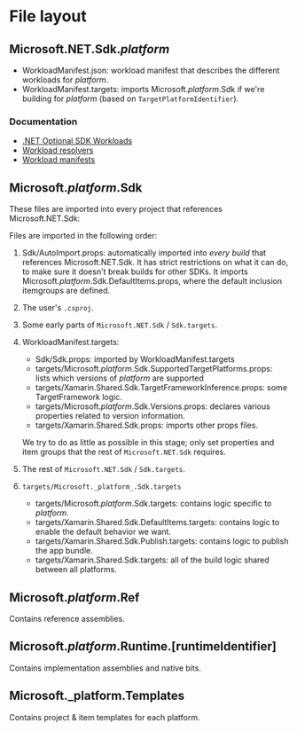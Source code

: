 # File layout

## Microsoft.NET.Sdk._platform_

* WorkloadManifest.json: workload manifest that describes the different
  workloads for _platform_.
* WorkloadManifest.targets: imports Microsoft._platform_.Sdk if we're building
  for _platform_ (based on `TargetPlatformIdentifier`).

### Documentation

* [.NET Optional SDK
  Workloads](https://github.com/dotnet/designs/blob/main/accepted/2020/workloads/workloads.md)
* [Workload
  resolvers](https://github.com/dotnet/designs/blob/main/accepted/2020/workloads/workload-resolvers.md)
* [Workload manifests](https://github.com/dotnet/designs/pull/120)

## Microsoft._platform_.Sdk

These files are imported into every project that references Microsoft.NET.Sdk:

Files are imported in the following order:

1. Sdk/AutoImport.props: automatically imported into _every build_ that
   references Microsoft.NET.Sdk. It has strict restrictions on what it can do,
   to make sure it doesn't break builds for other SDKs. It imports
   Microsoft._platform_.Sdk.DefaultItems.props, where the default inclusion
   itemgroups are defined.

2. The user's `.csproj`.

3. Some early parts of `Microsoft.NET.Sdk` / `Sdk.targets`.

4. WorkloadManifest.targets:

    * Sdk/Sdk.props: imported by WorkloadManifest.targets
    * targets/Microsoft._platform_.Sdk.SupportedTargetPlatforms.props: lists which
      versions of _platform_ are supported
    * targets/Xamarin.Shared.Sdk.TargetFrameworkInference.props: some TargetFramework
      logic.
    * targets/Microsoft._platform_.Sdk.Versions.props: declares various properties related to
      version information.
    * targets/Xamarin.Shared.Sdk.props: imports other props files.

    We try to do as little as possible in this stage; only set properties and
    item groups that the rest of `Microsoft.NET.Sdk` requires.

5. The rest of `Microsoft.NET.Sdk` / `Sdk.targets`.

6. `targets/Microsoft._platform_.Sdk.targets`

    * targets/Microsoft._platform_.Sdk.targets: contains logic specific to _platform_.
    * targets/Xamarin.Shared.Sdk.DefaultItems.targets: contains logic to enable the
      default behavior we want.
    * targets/Xamarin.Shared.Sdk.Publish.targets: contains logic to publish the
      app bundle.
    * targets/Xamarin.Shared.Sdk.targets: all of the build logic shared between all
      platforms.

## Microsoft._platform_.Ref

Contains reference assemblies.

## Microsoft._platform_.Runtime.[runtimeIdentifier]

Contains implementation assemblies and native bits.

## Microsoft._platform.Templates

Contains project & item templates for each platform.
